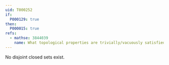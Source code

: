 ```yaml
---
uid: T000252
if:
  P000129: true
then:
  P000015: true
refs:
  - mathse: 3844039
    name: What topological properties are trivially/vacuously satisfied by any indiscrete space?
---
```


No disjoint closed sets exist.
